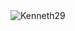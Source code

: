 <!-- [![Kenneth-29's GitHub stats](https://github-readme-stats.vercel.app/api?username=Kenneth-29)](https://github.com/Kenneth-29/github-readme-stats) -->

 <img align="left" src="https://github-readme-stats.vercel.app/api?username=Kenneth-29&show_icons=true&hide=contribs&theme=gotham" alt="Kenneth29" />


<!-- [![Top Langs](https://github-readme-stats.vercel.app/api/top-langs/?username=Kenneth-29&exclude_repo=github-readme-stats,Kenneth-29.github.io)](https://github.com/Kenneth-29/github-readme-stats) -->





<!-- Renowned Java and Dart developer 😄 -->



<!--
**Kenneth-29/Kenneth-29** is a ✨ _special_ ✨ repository because its `README.md` (this file) appears on your GitHub profile.

Here are some ideas to get you started:

- 🔭 I’m currently working on ...
- 🌱 I’m currently learning ...
- 👯 I’m looking to collaborate on ...
- 🤔 I’m looking for help with ...
- 💬 Ask me about ...
- 📫 How to reach me: ...
- 😄 Pronouns: ...
- ⚡ Fun fact: ...
-->
